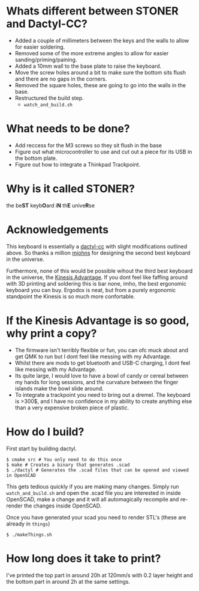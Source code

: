 # Whats different between STONER and Dactyl-CC? 

* Added a couple of millimeters between the keys and the walls to allow for easier soldering.
* Removed some of the more extreme angles to allow for easier sanding/priming/paining.
* Added a 10mm wall to the base plate to raise the keyboard.
* Move the screw holes around a bit to make sure the bottom sits flush and there are no gaps in the corners.
* Removed the square holes, these are going to go into the walls in the base.
* Restructured the build step.
  * `watch_and_build.sh` 

# What needs to be done?

* Add reccess for the M3 screws so they sit flush in the base
* Figure out what microcontroller to use and cut out a piece for its USB in the bottom plate.
* Figure out how to integrate a Thinkpad Trackpoint.

# Why is it called STONER?

the be**ST** keyb**O**ard i**N** th**E** unive**R**se

# Acknowledgements

This keyboard is essentially a [dactyl-cc](https://github.com/mjohns/dactyl-cc) with slight modifications outlined above. So thanks a million [mjohns](https://github.com/mjohns) for designing the second best keyboard in the universe.

Furthermore, none of this would be possible wihout the third best keyboard in the universe, the [Kinesis Advantage](https://kinesis-ergo.com/shop/advantage2/).
If you dont feel like faffing around with 3D printing and soldering this is bar none, imho, the best ergonomic keyboard you can buy. Ergodox is neat, but from a purely ergonomic standpoint the Kinesis is so much more confortable. 

# If the Kinesis Advantage is so good, why print a copy?

* The firmware isn't terribly flexible or fun, you can ofc muck about and get QMK to run but I dont feel like messing with my Advantage.
* Whilst there are mods to get bluetooth and USB-C charging, I dont feel like messing with my Advantage.
* Its quite large, I would love to have a bowl of candy or cereal between my hands for long sessions, and the curvature between the finger islands make the bowl slide around. 
* To integrate a trackpoint you need to bring out a dremel. The keyboard is >300$, and I have no confidence in my ability to create anything else than a very expensive broken piece of plastic.

# How do I build?

First start by building dactyl.

```
$ cmake src # You only need to do this once
$ make # Creates a binary that generates .scad
$ ./dactyl # Generates the .scad files that can be opened and viewed in OpenSCAD
```

This gets tedious quickly if you are making many changes. Simply run `watch_and_build.sh` and open the .scad file you are interested in inside OpenSCAD, make a change and it will all automagically recompile and re-render the changes inside OpenSCAD.

Once you have generated your scad you need to render STL's (these are already in `things`)

```
$ ./makeThings.sh
```

# How long does it take to print?

I've printed the top part in around 20h at 120mm/s with 0.2 layer height and the bottom part in around 2h at the same settings. 